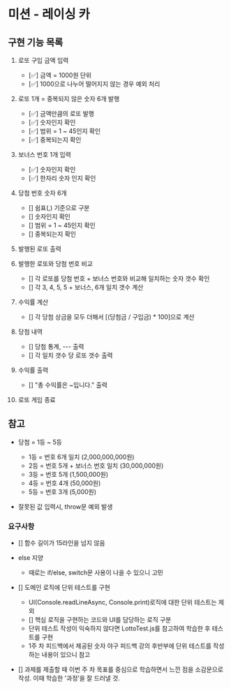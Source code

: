# 미션 - 레이싱 카

## 구현 기능 목록

1. 로또 구입 금액 입력
	- [✅] 금액 = 1000원 단위 
	- [✅] 1000으로 나누어 떨어지지 않는 경우 예외 처리

2. 로또 1개 = 중복되지 않은 숫자 6개 발행
	- [✅] 금액만큼의 로또 발행
	- [✅] 숫자인지 확인
	- [✅] 범위 = 1 ~ 45인지 확인
	- [✅] 중복되는지 확인

3. 보너스 번호 1개 입력
	- [✅] 숫자인지 확인
	- [✅] 한자리 숫자 인지 확인

4. 당첨 번호 숫자 6개
	- [] 쉼표(,) 기준으로 구분
	- [] 숫자인지 확인
	- [] 범위 = 1 ~ 45인지 확인
	- [] 중복되는지 확인

5. 발행된 로또 출력

6. 발행한 로또와 당첨 번호 비교
	- [] 각 로또를 당첨 번호 + 보너스 번호와 비교해 일치하는 숫자 갯수 확인
	- [] 각 3, 4, 5, 5 + 보너스, 6개 일치 갯수 계산

7. 수익률 계산
	- [] 각 당첨 상금을 모두 더해서 [(당첨금 / 구입금) * 100]으로 계산

8. 당첨 내역
	- [] 당첨 통계, --- 출력
	- [] 각 일치 갯수 당 로또 갯수 출력

9. 수익률 출력
	- [] "총 수익률은 ~입니다." 출력

10. 로또 게임 종료


## 참고
- 당첨 = 1등 ~ 5등
	- 1등 = 번호 6개 일치 (2,000,000,000원)
	- 2등 = 번호 5개 + 보너스 번호 일치 (30,000,000원)
	- 3등 = 번호 5개 (1,500,000원)
	- 4등 = 번호 4개 (50,000원)
	- 5등 = 번호 3개 (5,000원)

- 잘못된 값 입력시, throw문 예외 발생


### 요구사항
- [] 함수 길이가 15라인을 넘지 않음

- else 지양
	- 때로는 if/else, switch문 사용이 나을 수 있으니 고민

- [] 도메인 로직에 단위 테스트를 구현
	- UI(Console.readLineAsync, Console.print)로직에 대한 단위 테스트는 제외
	- [] 핵심 로직을 구현하는 코드와 UI를 담당하는 로직 구분
	- 단위 테스트 작성이 익숙하지 않다면 LottoTest.js를 참고하여 학습한 후 테스트를 구현
	- 1주 차 피드백에서 제공된 숫자 야구 피드백 강의 후반부에 단위 테스트를 작성하는 내용이 있으니 참고

- [] 과제를 제출할 때 이번 주 차 목표를 중심으로 학습하면서 느낀 점을 소감문으로 작성. 이때 학습한 '과정’을 잘 드러낼 것.